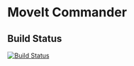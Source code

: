 MoveIt Commander
================

## Build Status

[![Build Status](https://travis-ci.org/ros-planning/moveit_commander.png?branch=hydro-devel)](https://travis-ci.org/ros-planning/moveit_commander)
